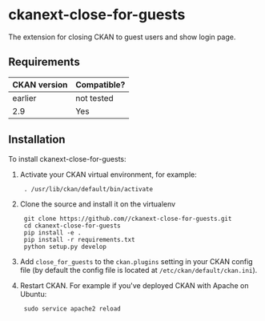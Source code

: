 # ckanext-close-for-guests

The extension for closing CKAN to guest users and show login page.

## Requirements


| CKAN version    | Compatible?   |
| --------------- | ------------- |
| earlier | not tested    |
| 2.9             | Yes   |



## Installation


To install ckanext-close-for-guests:

1. Activate your CKAN virtual environment, for example:

        . /usr/lib/ckan/default/bin/activate

2. Clone the source and install it on the virtualenv

        git clone https://github.com//ckanext-close-for-guests.git
        cd ckanext-close-for-guests
        pip install -e .
        pip install -r requirements.txt
        python setup.py develop

3. Add `close_for_guests` to the `ckan.plugins` setting in your CKAN
   config file (by default the config file is located at
   `/etc/ckan/default/ckan.ini`).

4. Restart CKAN. For example if you've deployed CKAN with Apache on Ubuntu:

        sudo service apache2 reload


